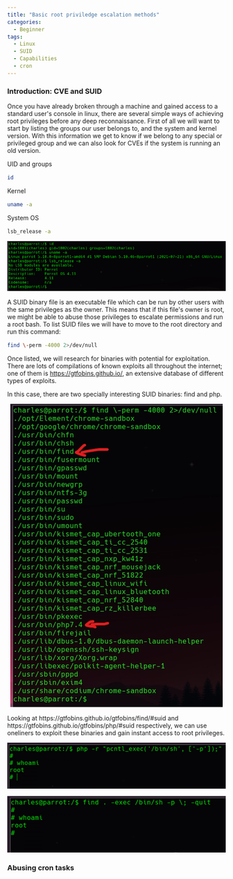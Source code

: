 ```yaml
---
title: "Basic root priviledge escalation methods"
categories:
  - Beginner
tags:
  - Linux
  - SUID
  - Capabilities
  - cron
---
```


### Introduction: CVE and SUID

Once you have already broken through a machine and gained access to a standard user's console in linux, there are several simple ways of achieving root privileges before any deep reconnaissance.
First of all we will want to start by listing the groups our user belongs to, and the system and kernel version. With this information we get to know if we belong to any special or privileged group and we can also look for CVEs if the system is running an old version.

UID and groups
```bash
id
```
Kernel
```bash
uname -a
```
System OS
```bash
lsb_release -a
```
<p align="center">
<img src="/assets/images/examplekernel.png">
</p>

A SUID binary file is an executable file which can be run by other users with the same privileges as the owner. This means that if this file's owner is root, we might be able to abuse those privileges to escalate permissions and run a root bash.
To list SUID files we will have to move to the root directory and run this command:
```bash
find \-perm -4000 2>/dev/null
```
Once listed, we will research for binaries with potential for exploitation. There are lots of compilations of known exploits all throughout the internet; one of them is https://gtfobins.github.io/, an extensive database of different types of exploits.

In this case, there are two specially interesting SUID binaries: find and php.

<p align="center">
<img src="/assets/images/findexample.jpg">
</p>
Looking at https://gtfobins.github.io/gtfobins/find/#suid and https://gtfobins.github.io/gtfobins/php/#suid respectively, we can use oneliners to exploit these binaries and gain instant access to root privileges.

<p align="center">
<img src="/assets/images/rootphp.png">
</p>
<p align="center">
<img src="/assets/images/rootfind.png">
</p>

### Abusing cron tasks

